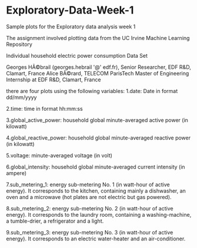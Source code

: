 # Exploratory-Data-Week-1
Sample plots for the Exploratory data analysis week 1

The assignment involved plotting data from the UC Irvine Machine Learning Repository

Individual household electric power consumption Data Set 

Georges HÃ©brail (georges.hebrail '@' edf.fr), Senior Researcher, EDF R&D, Clamart, France 
Alice BÃ©rard, TELECOM ParisTech Master of Engineering Internship at EDF R&D, Clamart, France

there are four plots using the following variables:
1.date: Date in format dd/mm/yyyy 

2.time: time in format hh:mm:ss 

3.global_active_power: household global minute-averaged active power (in kilowatt) 

4.global_reactive_power: household global minute-averaged reactive power (in kilowatt) 

5.voltage: minute-averaged voltage (in volt) 

6.global_intensity: household global minute-averaged current intensity (in ampere) 

7.sub_metering_1: energy sub-metering No. 1 (in watt-hour of active energy). It corresponds to the kitchen, containing mainly a dishwasher, an oven and a microwave (hot plates are not electric but gas powered). 

8.sub_metering_2: energy sub-metering No. 2 (in watt-hour of active energy). It corresponds to the laundry room, containing a washing-machine, a tumble-drier, a refrigerator and a light. 

9.sub_metering_3: energy sub-metering No. 3 (in watt-hour of active energy). It corresponds to an electric water-heater and an air-conditioner.

